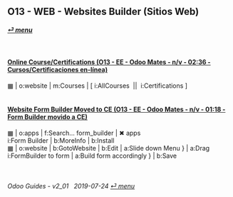 ## O13 - WEB - Websites Builder (Sitios Web)
#### [_&#x23CE; menu_](/o13/ee/o13-ee-guides_menu.md)  

<br>

#### [Online Course/Certifications (O13 - EE - Odoo Mates - n/v - 02:36 - Cursos/Certificaciones en-línea)](https://youtube.com/embed/Ehoe2QK4Mgg?autoplay=1&start=0&end=0&rel=0)
&#x25A6; | o:website | m:Courses | \[ i:AllCourses &nbsp;||&nbsp; i:Certifications ]<br><br>

#### [Website Form Builder Moved to CE (O13 - EE - Odoo Mates - n/v - 01:18 - Form Builder movido a CE)](https://youtube.com/embed/o3WGNq4i344?autoplay=1&start=0&end=0&rel=0)
&#x25A6; | o:apps | f:Search... form_builder | &#x2716; apps  
i:Form Builder | b:MoreInfo | b:Install  
&#x25A6; | o:website | b:GotoWebsite | b:Edit | a:Slide down Menu } | a:Drag i:FormBuilder to form | a:Build form accordingly } | b:Save

<br>

###### Odoo Guides - v2_01 &nbsp; 2019-07-24  [_&#x23CE; menu_](/o13/ee/o13-ee-guides_menu.md)  
